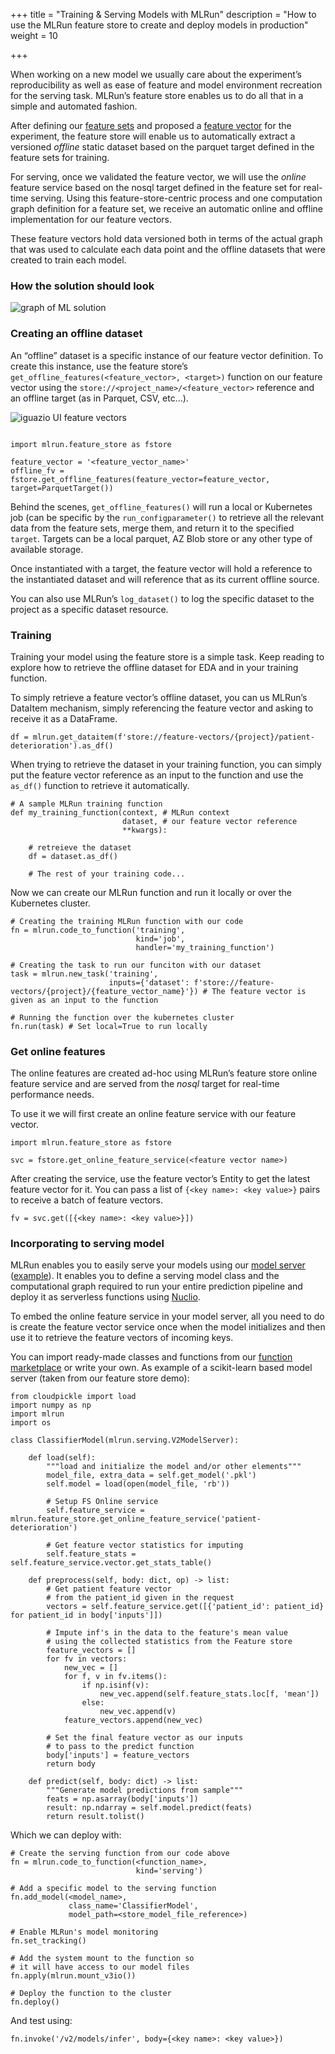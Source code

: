 +++
title = "Training & Serving Models with MLRun"
description = "How to use the MLRun feature store to create and deploy models in production"
weight = 10
                    
+++

When working on a new model we usually care about the experiment’s reproducibility as well as ease of feature and model environment recreation for the serving task. MLRun’s feature store enables us to do all that in a simple and automated fashion.

After defining our [feature sets](https://docs.mlrun.org/en/latest/feature-store/transformations.html) and proposed a [feature vector](https://docs.mlrun.org/en/latest/feature-store/feature-vectors.html) for the experiment, the feature store will enable us to automatically extract a versioned *offline* static dataset based on the parquet target defined in the feature sets for training.

For serving, once we validated the feature vector, we will use the *online* feature service based on the nosql target defined in the feature set for real-time serving.
Using this feature-store-centric process and one computation graph definition for a feature set, we receive an automatic online and offline implementation for our feature vectors. 

These feature vectors hold data versioned both in terms of the actual graph that was used to calculate each data point and the offline datasets that were created to train each model.


### How the solution should look

 <img src="/docs//external-add-ons/feature-store/mlrun/images/how1.png"
  alt="graph of ML solution"
  class="mt-3 mb-3 border border-info rounded">

### Creating an offline dataset

An “offline” dataset is a specific instance of our feature vector definition. To create this instance, use the feature store’s `get_offline_features(<feature_vector>, <target>)` function on our feature vector using the `store://<project_name>/<feature_vector>` reference and an offline target (as in Parquet, CSV, etc…).

<img src="/docs//external-add-ons/feature-store/mlrun/images/how2.png"
  alt="iguazio UI feature vectors"
  class="mt-3 mb-3 border border-info rounded">



```shell

import mlrun.feature_store as fstore

feature_vector = '<feature_vector_name>'
offline_fv = fstore.get_offline_features(feature_vector=feature_vector, target=ParquetTarget())
```

Behind the scenes, `get_offline_features()` will run a local or Kubernetes job (can be specific by the `run_configparameter()` to retrieve all the relevant data from the feature sets, merge them, and return it to the specified `target`. Targets can be a local parquet, AZ Blob store or any other type of available storage.

Once instantiated with a target, the feature vector will hold a reference to the instantiated dataset and will reference that as its current offline source.

You can also use MLRun’s `log_dataset()` to log the specific dataset to the project as a specific dataset resource.

### Training

Training your model using the feature store is a simple task. Keep reading to explore how to retrieve the offline dataset for EDA and in your training function.

To simply retrieve a feature vector’s offline dataset, you can us MLRun’s DataItem mechanism, simply referencing the feature vector and asking to receive it as a DataFrame.

```shell
df = mlrun.get_dataitem(f'store://feature-vectors/{project}/patient-deterioration').as_df()
```

When trying to retrieve the dataset in your training function, you can simply put the feature vector reference as an input to the function and use the `as_df()` function to retrieve it automatically.

```shell
# A sample MLRun training function
def my_training_function(context, # MLRun context
                         dataset, # our feature vector reference
                         **kwargs):
    
    # retreieve the dataset
    df = dataset.as_df()

    # The rest of your training code...
```

Now we can create our MLRun function and run it locally or over the Kubernetes cluster.

```shell
# Creating the training MLRun function with our code
fn = mlrun.code_to_function('training', 
                            kind='job',
                            handler='my_training_function')

# Creating the task to run our funciton with our dataset
task = mlrun.new_task('training', 
                      inputs={'dataset': f'store://feature-vectors/{project}/{feature_vector_name}'}) # The feature vector is given as an input to the function

# Running the function over the kubernetes cluster
fn.run(task) # Set local=True to run locally
```

### Get online features


The online features are created ad-hoc using MLRun’s feature store online feature service and are served from the *nosql* target for real-time performance needs.

To use it we will first create an online feature service with our feature vector.

```shell
import mlrun.feature_store as fstore

svc = fstore.get_online_feature_service(<feature vector name>)
```

After creating the service, use the feature vector’s Entity to get the latest feature vector for it. You can pass a list of `{<key name>: <key value>}` pairs to receive a batch of feature vectors.

```shell
fv = svc.get([{<key name>: <key value>}])
```

### Incorporating to serving model

MLRun enables you to easily serve your models using our [model server](https://docs.mlrun.org/en/latest/serving/serving-graph.html) ([example](https://github.com/mlrun/functions/blob/master/v2_model_server/v2_model_server.ipynb)). It enables you to define a serving model class and the computational graph required to run your entire prediction pipeline and deploy it as serverless functions using [Nuclio](https://nuclio.io).

To embed the online feature service in your model server, all you need to do is create the feature vector service once when the model initializes and then use it to retrieve the feature vectors of incoming keys.

You can import ready-made classes and functions from our [function marketplace](https://github.com/mlrun/functions) or write your own. As example of a scikit-learn based model server (taken from our feature store demo):


```shell
from cloudpickle import load
import numpy as np
import mlrun
import os

class ClassifierModel(mlrun.serving.V2ModelServer):
    
    def load(self):
        """load and initialize the model and/or other elements"""
        model_file, extra_data = self.get_model('.pkl')
        self.model = load(open(model_file, 'rb'))
        
        # Setup FS Online service
        self.feature_service = mlrun.feature_store.get_online_feature_service('patient-deterioration')
        
        # Get feature vector statistics for imputing
        self.feature_stats = self.feature_service.vector.get_stats_table()
        
    def preprocess(self, body: dict, op) -> list:
        # Get patient feature vector 
        # from the patient_id given in the request
        vectors = self.feature_service.get([{'patient_id': patient_id} for patient_id in body['inputs']])
        
        # Impute inf's in the data to the feature's mean value
        # using the collected statistics from the Feature store
        feature_vectors = []
        for fv in vectors:
            new_vec = []
            for f, v in fv.items():
                if np.isinf(v):
                    new_vec.append(self.feature_stats.loc[f, 'mean'])
                else:
                    new_vec.append(v)
            feature_vectors.append(new_vec)
            
        # Set the final feature vector as our inputs
        # to pass to the predict function
        body['inputs'] = feature_vectors
        return body

    def predict(self, body: dict) -> list:
        """Generate model predictions from sample"""
        feats = np.asarray(body['inputs'])
        result: np.ndarray = self.model.predict(feats)
        return result.tolist()
```

Which we can deploy with:

```shell
# Create the serving function from our code above
fn = mlrun.code_to_function(<function_name>, 
                            kind='serving')

# Add a specific model to the serving function
fn.add_model(<model_name>, 
             class_name='ClassifierModel',
             model_path=<store_model_file_reference>)

# Enable MLRun's model monitoring
fn.set_tracking()

# Add the system mount to the function so
# it will have access to our model files
fn.apply(mlrun.mount_v3io())

# Deploy the function to the cluster
fn.deploy()
```

And test using:


```shell
fn.invoke('/v2/models/infer', body={<key name>: <key value>})
```

